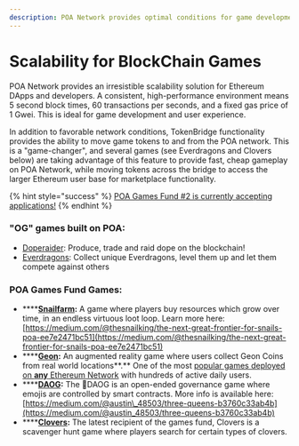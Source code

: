 ```yaml
---
description: POA Network provides optimal conditions for game development and play
---
```


# Scalability for BlockChain Games

POA Network provides an irresistible scalability solution for Ethereum DApps and developers. A consistent, high-performance environment means 5 second block times, 60 transactions per seconds, and a fixed gas price of 1 Gwei. This is ideal for game development and user experience. 

In addition to favorable network conditions, TokenBridge functionality provides the ability to move game tokens to and from the POA network. This is a "game-changer", and several games \(see Everdragons and Clovers below\) are taking advantage of this feature to provide fast, cheap gameplay on POA Network, while moving tokens across the bridge to access the larger Ethereum user base for marketplace functionality.

{% hint style="success" %}
[POA Games Fund \#2 is currently accepting applications!](../for-developers/untitled.md)
{% endhint %}

### **"OG" games built on POA:**

* [Doperaider](https://doperaider.com/): Produce, trade and raid dope on the blockchain!
* [Everdragons](https://everdragons.com): Collect unique Everdragons, level them up and let them compete against others

### POA Games Fund Games:

* \*\*\*\*[**Snailfarm**](https://www.stateofthedapps.com/dapps/poa-snailfarm)**:** A game where players buy resources which grow over time, in an endless virtuous loot loop. Learn more here: [https://medium.com/@thesnailking/the-next-great-frontier-for-snails-poa-ee7e2471bc51](https://medium.com/@thesnailking/the-next-great-frontier-for-snails-poa-ee7e2471bc51)
* \*\*\*\*[**Geon**](https://www.stateofthedapps.com/dapps/geon-app)**:** An augmented reality game where users collect Geon Coins from real world locations**.** One of the most [popular games deployed on **any** Ethereum Network](https://www.stateofthedapps.com/rankings/category/games) with hundreds of active daily users.
* \*\*\*\*[**DAOG**](https://daog.io/)**:** The 🐶DAOG is an open-ended governance game where emojis are controlled by smart contracts.  More info is available here: [https://medium.com/@austin\_48503/three-queens-b3760c33ab4b](https://medium.com/@austin_48503/three-queens-b3760c33ab4b)
* \*\*\*\*[**Clovers**](https://clovers.network)**:** The latest recipient of the games fund, Clovers is a scavenger hunt game where players search for certain types of clovers.

